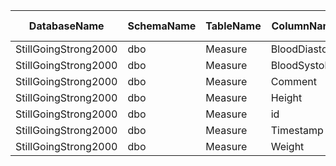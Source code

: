 | DatabaseName         | SchemaName | TableName | ColumnName     | Datatype | Datalength | nRows | FHIR Resource | FHIR path (full)                                     | KR |
|----------------------|------------|-----------|----------------|----------|------------|-------|---------------|------------------------------------------------------|----|
| StillGoingStrong2000 | dbo        | Measure   | BloodDiastolic | int      | 4          | 1000  | Observation   | Observation(1).component_Component(1).value[integer] |    |
| StillGoingStrong2000 | dbo        | Measure   | BloodSystolic  | int      | 4          | 1000  | Observation   | Observation(1).component_Component(2).value[integer] |    |
| StillGoingStrong2000 | dbo        | Measure   | Comment        | nvarchar | 8000       | 1000  | Observation   | Observation(2).value[string]                         |    |
| StillGoingStrong2000 | dbo        | Measure   | Height         | decimal  | 17         | 1000  | Observation   | Observation(3).value[Quantity]_Quantity.value        |    |
| StillGoingStrong2000 | dbo        | Measure   | id             | int      | 4          | 1000  | Observation   | Observation(X).identifier_Identifier.value           |    |
| StillGoingStrong2000 | dbo        | Measure   | Timestamp      | datetime | 8          | 1000  | Observation   | Observation(X).effective[dateTime]                   |    |
| StillGoingStrong2000 | dbo        | Measure   | Weight         | decimal  | 17         | 1000  | Observation   | Observation(4).value[Quantity]_Quantity.value        |    |

